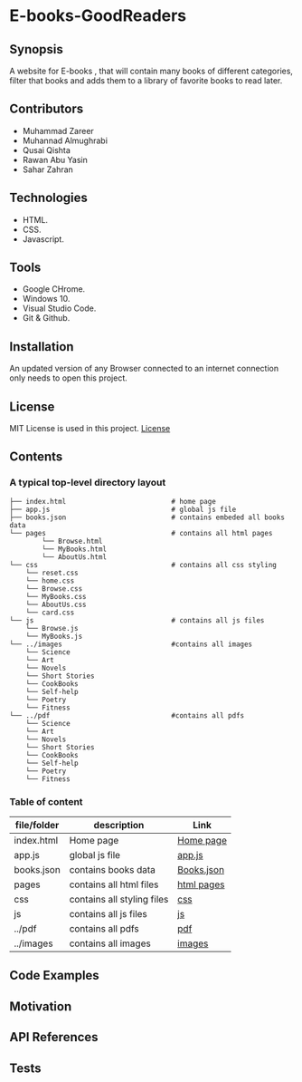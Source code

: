 # E-books-GoodReaders


## Synopsis 

A website for E-books , that will contain many books of different categories, filter that books and adds them to a library of favorite books to read later. 

## Contributors 

- Muhammad Zareer 
- Muhannad Almughrabi 
- Qusai Qishta 
- Rawan Abu Yasin 
- Sahar Zahran 

## Technologies

* HTML.
* CSS.
* Javascript.

## Tools

* Google CHrome.
* Windows 10.
* Visual Studio Code.
* Git & Github.

## Installation 

An updated version of any Browser connected to an internet connection only needs to open this project.

## License

MIT License is used in this project. [License](LICENSE)


## Contents

  
### A typical top-level directory layout

```
├── index.html             	 			# home page
├── app.js                				# global js file
├── books.json             	 			# contains embeded all books data
└── pages                  				# contains all html pages
    	└── Browse.html
    	└── MyBooks.html
    	└── AboutUs.html
└── css 					       		# contains all css styling
	└── reset.css
	└── home.css
	└── Browse.css
  	└── MyBooks.css
  	└── AboutUs.css
	└── card.css
└── js						      		# contains all js files
	└── Browse.js
	└── MyBooks.js
└── ../images                			#contains all images
	└── Science
	└── Art
  	└── Novels
  	└── Short Stories
  	└── CookBooks
	└── Self-help
  	└── Poetry
  	└── Fitness
└── ../pdf               		 		#contains all pdfs
	└── Science
	└── Art
  	└── Novels
  	└── Short Stories
  	└── CookBooks
	└── Self-help
  	└── Poetry
  	└── Fitness

```

### Table of content

file/folder | description | Link
--- | --- | ---
index.html | Home page | [Home page](index.html)
app.js | global js file | [app.js](app.js)
books.json | contains books data | [Books.json](Books.json)
pages | contains all html files | [html pages](./pages) 
css | contains all styling files | [css](./css)
js | contains all js files | [js](./js)
../pdf | contains all pdfs | [pdf](pdf)
../images | contains all images | [images](images)

## Code Examples 

## Motivation

## API References

## Tests
